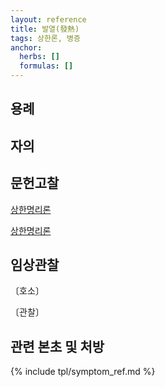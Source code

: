 ```yaml
---
layout: reference
title: 발열(發熱)
tags: 상한론, 병증
anchor:
  herbs: []
  formulas: []
---
```



## 용례



## 자의



## 문헌고찰

[상한명리론]({{site.baseurl}}/reference/Books/Etc/상한명리론#발열)

[상한명리론]({{site.baseurl}}/reference/Books/Etc/상한명리론#조열)


## 임상관찰



〔호소〕



〔관찰〕




## 관련 본초 및 처방


{% include tpl/symptom_ref.md %}
